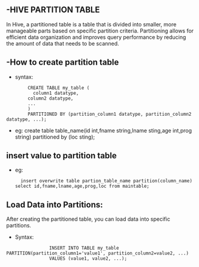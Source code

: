 -HIVE PARTITION TABLE
------------------------

In Hive, a partitioned table is a table that is divided into smaller, more manageable parts based on specific partition criteria.
Partitioning allows for efficient data organization and improves query performance by reducing the amount of data that needs to be scanned.

-How to create partition table
----------------------------
- syntax:
```
		CREATE TABLE my_table (
		  column1 datatype,
  		column2 datatype,
  		...
		)		
		PARTITIONED BY (partition_column1 datatype, partition_column2 datatype, ...);
```
 - eg:
          		create table table_name(id int,fname string,lname sting,age int,prog string) partitioned by (loc sting);


insert value to partition table
-----------------------------
- eg:

		insert overwrite table partion_table_name partition(column_name) select id,fname,lname,age,prog,loc from maintable;


Load Data into Partitions:
-------------------------
After creating the partitioned table, you can load data into specific partitions.

- Syntax:
```			
				INSERT INTO TABLE my_table PARTITION(partition_column1='value1', partition_column2=value2, ...)
				VALUES (value1, value2, ...);
```
